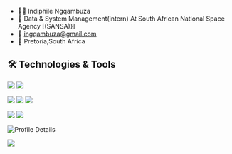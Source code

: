 - 👨‍💼 Indiphile Ngqambuza
- 🏢 Data & System Management(intern) At South African National Space Agency [(SANSA)}]
- 📧 ingqambuza@gmail.com
- 📍 Pretoria,South Africa

## :hammer_and_wrench: Technologies & Tools
![](https://img.shields.io/badge/Python-informational?style=flat&logo=Python&labelColor=2c3e50&logoColor=D5CD00&color=004578)
![](https://img.shields.io/badge/Django-informational?style=flat&logo=Django&labelColor=2c3e50&logoColor=092e20&color=092e20)
<!--![](https://img.shields.io/badge/DjangoRESTFramework-informational?style=flat&logo=Django&labelColor=2c3e50&logoColor=990000&color=990000)-->
<!--![](https://img.shields.io/badge/FastAPI-informational?style=flat&logo=fastAPI&labelColor=2c3e50&logoColor=1abc9c&color=1abc9c)-->
![](https://img.shields.io/badge/Git-informational?style=flat&logo=Git&labelColor=2c3e50&logoColor=f34f29&color=f34f29)
![](https://img.shields.io/badge/Bash-informational?style=flat&logo=GNU-Bash&labelColor=2c3e50&logoColor=BDC3C7&color=540D6E)
![](https://img.shields.io/badge/Visual_Studio_Code-informational?style=flat&logo=visual-studio-code&labelColor=2c3e50&logoColor=0078d7&color=0078d7)
<!--![](https://img.shields.io/badge/Sublime_Text-informational?style=flat&logo=sublime-text&labelColor=2c3e50&logoColor=FF9800&color=FF9800)-->
![](https://img.shields.io/badge/numpy-python-blue)
![](https://img.shields.io/badge/pandas-python-yellow)

![Profile Details](https://github-profile-summary-cards.vercel.app/api/cards/profile-details?username=YewoMhango&theme=github_dark)

<a href="https://github.com/Indiphile">
  <img align="center" src="https://github-readme-stats.vercel.app/api/top-langs/?username=Indiphile&&title_color=FF7D7D&text_color=c9cacc&icon_color=F0DB4F&bg_color=2c3e50" />
</a>

